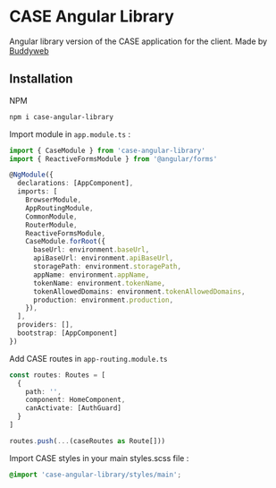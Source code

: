 # CASE Angular Library

Angular library version of the CASE application for the client. Made by [Buddyweb](https://buddyweb.fr)

## Installation

NPM

```bash
npm i case-angular-library
```

Import module in `app.module.ts` :

```typescript
import { CaseModule } from 'case-angular-library'
import { ReactiveFormsModule } from '@angular/forms'

@NgModule({
  declarations: [AppComponent],
  imports: [
    BrowserModule,
    AppRoutingModule,
    CommonModule,
    RouterModule,
    ReactiveFormsModule,
    CaseModule.forRoot({
      baseUrl: environment.baseUrl,
      apiBaseUrl: environment.apiBaseUrl,
      storagePath: environment.storagePath,
      appName: environment.appName,
      tokenName: environment.tokenName,
      tokenAllowedDomains: environment.tokenAllowedDomains,
      production: environment.production,
    }),
  ],
  providers: [],
  bootstrap: [AppComponent]
})
```

Add CASE routes in `app-routing.module.ts`

```typescript
const routes: Routes = [
  {
    path: '',
    component: HomeComponent,
    canActivate: [AuthGuard]
  }
]

routes.push(...(caseRoutes as Route[]))
```

Import CASE styles in your main styles.scss file :

```scss
@import 'case-angular-library/styles/main';
```
